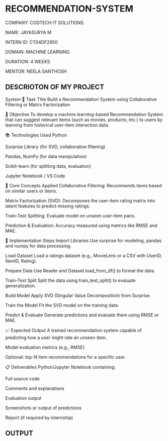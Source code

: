 # RECOMMENDATION-SYSTEM

COMPANY: CODTECH IT SOLUTIONS

NAME: JAYASURYA M

INTERN ID: CT04DF2950

DOMAIN: MACHINE LEARNING

DURATION: 4 WEEKS

MENTOR: NEELA SANTHOSH

## DESCRIOTON OF MY PROJECT

System
📌 Task Title
Build a Recommendation System using Collaborative Filtering or Matrix Factorization

🎯 Objective
To develop a machine learning-based Recommendation System that can suggest relevant items (such as movies, products, etc.) to users by learning from historical user-item interaction data.

📚 Technologies Used
Python

Surprise Library (for SVD, collaborative filtering)

Pandas, NumPy (for data manipulation)

Scikit-learn (for splitting data, evaluation)

Jupyter Notebook / VS Code

🧠 Core Concepts Applied
Collaborative Filtering: Recommends items based on similar users or items.

Matrix Factorization (SVD): Decomposes the user-item rating matrix into latent features to predict missing ratings.

Train-Test Splitting: Evaluate model on unseen user-item pairs.

Prediction & Evaluation: Accuracy measured using metrics like RMSE and MAE.

🔨 Implementation Steps
Import Libraries
Use surprise for modeling, pandas and numpy for data processing.

Load Dataset
Load a ratings dataset (e.g., MovieLens or a CSV with UserID, ItemID, Rating).

Prepare Data
Use Reader and Dataset.load_from_df() to format the data.

Train-Test Split
Split the data using train_test_split() to evaluate generalization.

Build Model
Apply SVD (Singular Value Decomposition) from Surprise.

Train the Model
Fit the SVD model on the training data.

Predict & Evaluate
Generate predictions and evaluate them using RMSE or MAE.

📈 Expected Output
A trained recommendation system capable of predicting how a user might rate an unseen item.

Model evaluation metrics (e.g., RMSE).

Optional: top-N item recommendations for a specific user.

📋 Deliverables
Python/Jupyter Notebook containing:

Full source code

Comments and explanations

Evaluation output

Screenshots or output of predictions

Report (if required by internship)

## OUTPUT
